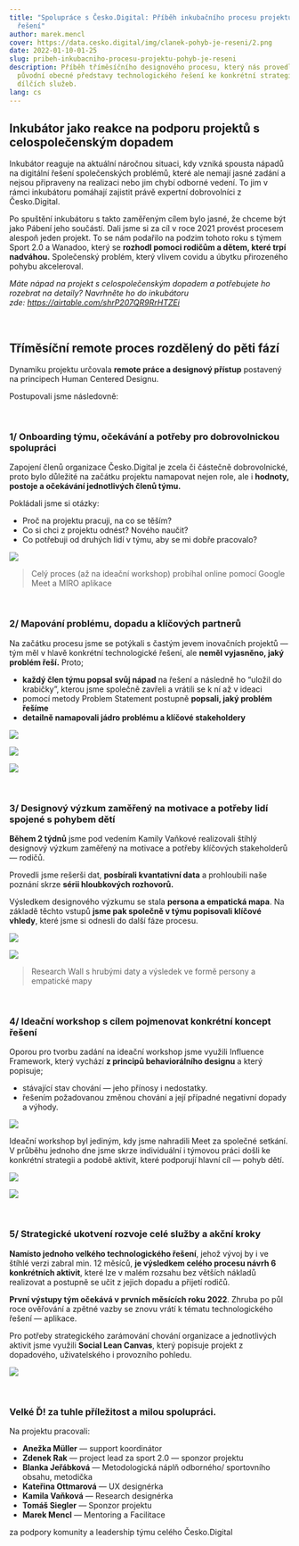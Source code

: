 ```yaml
---
title: "Spolupráce s Česko.Digital: Příběh inkubačního procesu projektu Pohyb je
  řešení"
author: marek.mencl
cover: https://data.cesko.digital/img/clanek-pohyb-je-reseni/2.png
date: 2022-01-10-01-25
slug: pribeh-inkubacniho-procesu-projektu-pohyb-je-reseni
description: Příběh tříměsíčního designového procesu, který nás provedl od
  původní obecné představy technologického řešení ke konkrétní strategii a sérii
  dílčích služeb.
lang: cs
---
```

## Inkubátor jako reakce na podporu projektů s celospolečenským dopadem

Inkubátor reaguje na aktuální náročnou situaci, kdy vzniká spousta nápadů na digitální řešení společenských problémů, které ale nemají jasné zadání a nejsou připraveny na realizaci nebo jim chybí odborné vedení. To jim v rámci inkubátoru pomáhají zajistit právě expertní dobrovolníci z Česko.Digital.

Po spuštění inkubátoru s takto zaměřeným cílem bylo jasné, že chceme být jako Pábení jeho součástí. Dali jsme si za cíl v roce 2021 provést procesem alespoň jeden projekt. To se nám podařilo na podzim tohoto roku s týmem Sport 2.0 a Wanadoo, který se **rozhodl pomoci rodičům a dětem, které trpí nadváhou.** Společenský problém, který vlivem covidu a úbytku přirozeného pohybu akceleroval.

*Máte nápad na projekt s celospolečenským dopadem a potřebujete ho rozebrat na detaily? Navrhněte ho do inkubátoru zde: <https://airtable.com/shrP207QR9RrHTZEi>*

<br>

## Tříměsíční remote proces rozdělený do pěti fází

Dynamiku projektu určovala **remote práce a designový přístup** postavený na principech Human Centered Designu.

Postupovali jsme následovně:



<br>

### 1/ Onboarding týmu, očekávání a potřeby pro dobrovolnickou spolupráci

Zapojení členů organizace Česko.Digital je zcela či částečně dobrovolnické, proto bylo důležité na začátku projektu namapovat nejen role, ale i **hodnoty, postoje a očekávání jednotlivých členů týmu.**

Pokládali jsme si otázky:

* Proč na projektu pracuji, na co se těším?
* Co si chci z projektu odnést? Nového naučit?
* Co potřebuji od druhých lidí v týmu, aby se mi dobře pracovalo?

![](https://data.cesko.digital/img/clanek-pohyb-je-reseni/2.png)

> Celý proces (až na ideační workshop) probíhal online pomocí Google Meet a MIRO aplikace

<br>

### 2/ Mapování problému, dopadu a klíčových partnerů

Na začátku procesu jsme se potýkali s častým jevem inovačních projektů — tým měl v hlavě konkrétní technologické řešení, ale **neměl vyjasněno, jaký problém řeší.** Proto;

* **každý člen týmu popsal svůj nápad** na řešení a následně ho “uložil do krabičky”, kterou jsme společně zavřeli a vrátili se k ní až v ideaci
* pomocí metody Problem Statement postupně **popsali, jaký problém řešíme**
* **detailně namapovali jádro problému a klíčové stakeholdery**

![](https://data.cesko.digital/img/clanek-pohyb-je-reseni/3.jpeg)

![](https://data.cesko.digital/img/clanek-pohyb-je-reseni/4.jpeg)

![](https://data.cesko.digital/img/clanek-pohyb-je-reseni/5.jpeg)

<br>

### 3/ Designový výzkum zaměřený na motivace a potřeby lidí spojené s pohybem dětí

**Během 2 týdnů** jsme pod vedením Kamily Vaňkové realizovali štíhlý designový výzkum zaměřený na motivace a potřeby klíčových stakeholderů — rodičů.

Provedli jsme rešerši dat, **posbírali kvantativní data** a prohloubili naše poznání skrze **sérii hloubkových rozhovorů.**

Výsledkem designového výzkumu se stala **persona a empatická mapa**. Na základě těchto vstupů **jsme pak společně v týmu popisovali klíčové vhledy**, které jsme si odnesli do další fáze procesu.

![](https://data.cesko.digital/img/clanek-pohyb-je-reseni/6.jpeg)

![](https://data.cesko.digital/img/clanek-pohyb-je-reseni/7.png)

> Research Wall s hrubými daty a výsledek ve formě persony a empatické mapy

<br>

### 4/ Ideační workshop s cílem pojmenovat konkrétní koncept řešení

Oporou pro tvorbu zadání na ideační workshop jsme využili Influence Framework, který vychází **z principů behaviorálního designu** a který popisuje;

* stávající stav chování — jeho přínosy i nedostatky.
* řešením požadovanou změnou chování a její případné negativní dopady a výhody.

![](https://data.cesko.digital/img/clanek-pohyb-je-reseni/8.png)

Ideační workshop byl jediným, kdy jsme nahradili Meet za společné setkání. V průběhu jednoho dne jsme skrze individuální i týmovou práci došli ke konkrétní strategii a podobě aktivit, které podporují hlavní cíl — pohyb dětí.

![](https://data.cesko.digital/img/clanek-pohyb-je-reseni/9.jpeg)

![](https://data.cesko.digital/img/clanek-pohyb-je-reseni/10.jpeg)

<br>

### 5/ Strategické ukotvení rozvoje celé služby a akční kroky

**Namísto jednoho velkého technologického řešení**, jehož vývoj by i ve štíhlé verzi zabral min. 12 měsíců, **je výsledkem celého procesu návrh 6 konkrétních aktivit**, které lze v malém rozsahu bez větších nákladů realizovat a postupně se učit z jejich dopadu a přijetí rodičů.

**První výstupy tým očekává v prvních měsících roku 2022**. Zhruba po půl roce ověřování a zpětné vazby se znovu vrátí k tématu technologického řešení — aplikace.

Pro potřeby strategického zarámování chování organizace a jednotlivých aktivit jsme využili **Social Lean Canvas**, který popisuje projekt z dopadového, uživatelského i provozního pohledu.

![](https://data.cesko.digital/img/clanek-pohyb-je-reseni/11.png)

<br>

### Velké Ď! za tuhle příležitost a milou spolupráci.

Na projektu pracovali:

* **Anežka Müller** — support koordinátor
* **Zdenek Rak** — project lead za sport 2.0 — sponzor projektu
* **Blanka Jeřábková** — Metodologická náplň odborného/ sportovního obsahu, metodička
* **Kateřina Ottmarová** — UX designérka
* **Kamila Vaňková** — Research designérka
* **Tomáš Siegler** — Sponzor projektu
* **Marek Mencl** — Mentoring a Facilitace

za podpory komunity a leadership týmu celého Česko.Digital